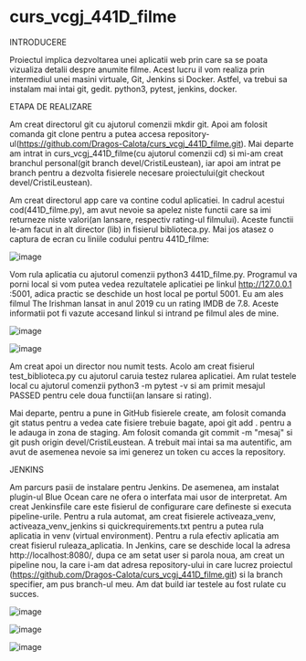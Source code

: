 # curs_vcgj_441D_filme


INTRODUCERE


Proiectul implica dezvoltarea unei aplicatii web prin care sa se poata vizualiza detalii despre anumite filme. Acest lucru il vom realiza prin intermediul unei masini virtuale, Git, Jenkins si Docker. Astfel, va trebui sa instalam mai intai git, gedit. python3, pytest, jenkins, docker.


ETAPA DE REALIZARE


Am creat directorul git cu ajutorul comenzii mkdir git. Apoi am folosit comanda git clone pentru a putea accesa repository-ul(https://github.com/Dragos-Calota/curs_vcgj_441D_filme.git). 
Mai departe am intrat in curs_vcgj_441D_filme(cu ajutorul comenzii cd) si mi-am creat branchul personal(git branch devel/CristiLeustean), iar apoi am intrat pe branch pentru a dezvolta fisierele necesare proiectului(git checkout devel/CristiLeustean).

Am creat directorul app care va contine codul aplicatiei. In cadrul acestui cod(441D_filme.py), am avut nevoie sa apelez niste functii care sa imi returneze niste valori(an lansare, respectiv rating-ul filmului). Aceste functii le-am facut in alt director (lib) in fisierul biblioteca.py. Mai jos atasez o captura de ecran cu liniile codului pentru 441D_filme:

![image](https://github.com/Dragos-Calota/curs_vcgj_441D_filme/assets/121881599/97f3ca97-c7bc-447f-b518-ddc460b48788)

Vom rula aplicatia cu ajutorul comenzii python3 441D_filme.py. Programul va porni local si vom putea vedea rezultatele aplicatiei pe linkul http://127.0.0.1 :5001, adica practic se deschide un host local pe portul 5001.
Eu am ales filmul The Irishman lansat in anul 2019 cu un rating IMDB de 7.8. Aceste informatii pot fi vazute accesand linkul si intrand pe filmul ales de mine.



![image](https://github.com/Dragos-Calota/curs_vcgj_441D_filme/assets/121881599/922a5f28-2ff2-489c-b8d9-cc5146110685)

![image](https://github.com/Dragos-Calota/curs_vcgj_441D_filme/assets/121881599/37898da2-12c0-4748-96a5-ffb41e9361e0)
 
Am creat apoi un director nou numit tests. Acolo am creat fisierul test_biblioteca.py cu ajutorul caruia testez rularea aplicatiei. Am rulat testele local cu ajutorul comenzii python3 -m pytest -v si am primit mesajul PASSED pentru cele doua functii(an lansare si rating). 

Mai departe, pentru a pune in GitHub fisierele create, am folosit comanda git status pentru a vedea cate fisiere trebuie bagate, apoi git add . pentru a le adauga in zona de staging. Am folosit comanda git commit -m "mesaj" si git push origin devel/CristiLeustean. A trebuit mai intai sa ma autentific, am avut de asemenea nevoie sa imi generez un token cu acces la repository.


JENKINS 

Am parcurs pasii de instalare pentru Jenkins. De asemenea, am instalat plugin-ul Blue Ocean care ne ofera o interfata mai usor de interpretat. Am creat Jenkinsfile care este fisierul de configurare care defineste si executa pipeline-urile. Pentru a rula automat, am creat fisierele activeaza_venv, activeaza_venv_jenkins si quickrequirements.txt pentru a putea rula aplicatia in venv (virtual environment). Pentru a rula efectiv aplicatia am creat fisierul ruleaza_aplicatia. In Jenkins, care se deschide local la adresa http://localhost:8080/, dupa ce am setat user si parola noua, am creat un pipeline nou, la care i-am dat adresa repository-ului in care lucrez proiectul (https://github.com/Dragos-Calota/curs_vcgj_441D_filme.git) si la branch specifier, am pus branch-ul meu. Am dat build iar testele au fost rulate cu succes.


![image](https://github.com/Dragos-Calota/curs_vcgj_441D_filme/assets/121881599/2861d80c-21e8-469c-bab3-af727fac3377)


![image](https://github.com/Dragos-Calota/curs_vcgj_441D_filme/assets/121881599/44d991f0-d2bd-4aa6-96ef-2bab4ee819fe)


![image](https://github.com/Dragos-Calota/curs_vcgj_441D_filme/assets/121881599/1e330b4d-0ebd-417a-8b28-9d1a2414b007)







